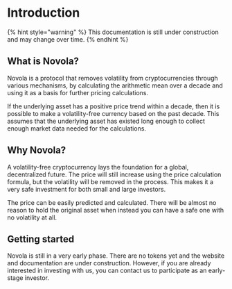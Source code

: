 # Introduction

{% hint style="warning" %}
This documentation is still under construction and may change over time.
{% endhint %}

## What is Novola?

Novola is a protocol that removes volatility from cryptocurrencies through various mechanisms, by calculating the arithmetic mean over a decade and using it as a basis for further pricing calculations.&#x20;

If the underlying asset has a positive price trend within a decade, then it is possible to make a volatility-free currency based on the past decade. This assumes that the underlying asset has existed long enough to collect enough market data needed for the calculations.

## Why Novola?

A volatility-free cryptocurrency lays the foundation for a global, decentralized future. The price will still increase using the price calculation formula, but the volatility will be removed in the process. This makes it a very safe investment for both small and large investors.&#x20;

The price can be easily predicted and calculated. There will be almost no reason to hold the original asset when instead you can have a safe one with no volatility at all.

## Getting started

Novola is still in a very early phase. There are no tokens yet and the website and documentation are under construction. However, if you are already interested in investing with us, you can contact us to participate as an early-stage investor.
